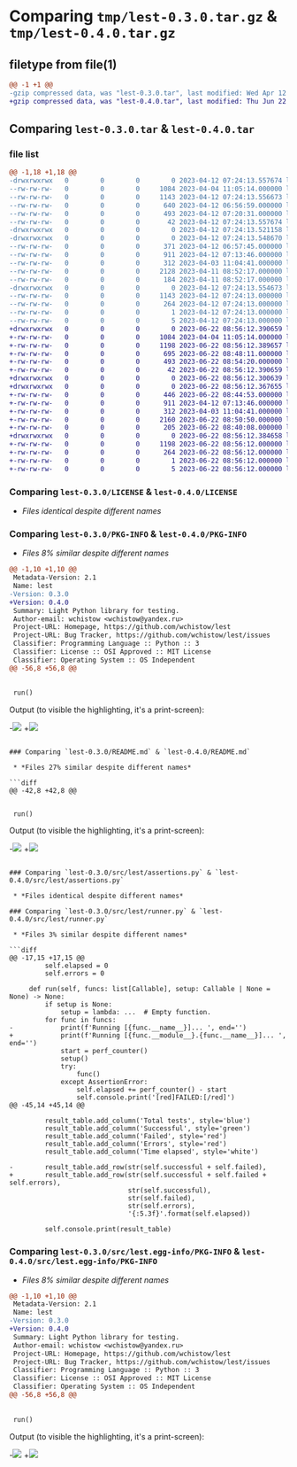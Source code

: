# Comparing `tmp/lest-0.3.0.tar.gz` & `tmp/lest-0.4.0.tar.gz`

## filetype from file(1)

```diff
@@ -1 +1 @@
-gzip compressed data, was "lest-0.3.0.tar", last modified: Wed Apr 12 07:24:13 2023, max compression
+gzip compressed data, was "lest-0.4.0.tar", last modified: Thu Jun 22 08:56:12 2023, max compression
```

## Comparing `lest-0.3.0.tar` & `lest-0.4.0.tar`

### file list

```diff
@@ -1,18 +1,18 @@
-drwxrwxrwx   0        0        0        0 2023-04-12 07:24:13.557674 lest-0.3.0/
--rw-rw-rw-   0        0        0     1084 2023-04-04 11:05:14.000000 lest-0.3.0/LICENSE
--rw-rw-rw-   0        0        0     1143 2023-04-12 07:24:13.556673 lest-0.3.0/PKG-INFO
--rw-rw-rw-   0        0        0      640 2023-04-12 06:56:59.000000 lest-0.3.0/README.md
--rw-rw-rw-   0        0        0      493 2023-04-12 07:20:31.000000 lest-0.3.0/pyproject.toml
--rw-rw-rw-   0        0        0       42 2023-04-12 07:24:13.557674 lest-0.3.0/setup.cfg
-drwxrwxrwx   0        0        0        0 2023-04-12 07:24:13.521158 lest-0.3.0/src/
-drwxrwxrwx   0        0        0        0 2023-04-12 07:24:13.548670 lest-0.3.0/src/lest/
--rw-rw-rw-   0        0        0      371 2023-04-12 06:57:45.000000 lest-0.3.0/src/lest/__init__.py
--rw-rw-rw-   0        0        0      911 2023-04-12 07:13:46.000000 lest-0.3.0/src/lest/assertions.py
--rw-rw-rw-   0        0        0      312 2023-04-03 11:04:41.000000 lest-0.3.0/src/lest/registerer.py
--rw-rw-rw-   0        0        0     2128 2023-04-11 08:52:17.000000 lest-0.3.0/src/lest/runner.py
--rw-rw-rw-   0        0        0      184 2023-04-11 08:52:17.000000 lest-0.3.0/src/lest/setup.py
-drwxrwxrwx   0        0        0        0 2023-04-12 07:24:13.554673 lest-0.3.0/src/lest.egg-info/
--rw-rw-rw-   0        0        0     1143 2023-04-12 07:24:13.000000 lest-0.3.0/src/lest.egg-info/PKG-INFO
--rw-rw-rw-   0        0        0      264 2023-04-12 07:24:13.000000 lest-0.3.0/src/lest.egg-info/SOURCES.txt
--rw-rw-rw-   0        0        0        1 2023-04-12 07:24:13.000000 lest-0.3.0/src/lest.egg-info/dependency_links.txt
--rw-rw-rw-   0        0        0        5 2023-04-12 07:24:13.000000 lest-0.3.0/src/lest.egg-info/top_level.txt
+drwxrwxrwx   0        0        0        0 2023-06-22 08:56:12.390659 lest-0.4.0/
+-rw-rw-rw-   0        0        0     1084 2023-04-04 11:05:14.000000 lest-0.4.0/LICENSE
+-rw-rw-rw-   0        0        0     1198 2023-06-22 08:56:12.389657 lest-0.4.0/PKG-INFO
+-rw-rw-rw-   0        0        0      695 2023-06-22 08:48:11.000000 lest-0.4.0/README.md
+-rw-rw-rw-   0        0        0      493 2023-06-22 08:54:20.000000 lest-0.4.0/pyproject.toml
+-rw-rw-rw-   0        0        0       42 2023-06-22 08:56:12.390659 lest-0.4.0/setup.cfg
+drwxrwxrwx   0        0        0        0 2023-06-22 08:56:12.300639 lest-0.4.0/src/
+drwxrwxrwx   0        0        0        0 2023-06-22 08:56:12.367655 lest-0.4.0/src/lest/
+-rw-rw-rw-   0        0        0      446 2023-06-22 08:44:53.000000 lest-0.4.0/src/lest/__init__.py
+-rw-rw-rw-   0        0        0      911 2023-04-12 07:13:46.000000 lest-0.4.0/src/lest/assertions.py
+-rw-rw-rw-   0        0        0      312 2023-04-03 11:04:41.000000 lest-0.4.0/src/lest/registerer.py
+-rw-rw-rw-   0        0        0     2160 2023-06-22 08:50:50.000000 lest-0.4.0/src/lest/runner.py
+-rw-rw-rw-   0        0        0      205 2023-06-22 08:40:08.000000 lest-0.4.0/src/lest/setup.py
+drwxrwxrwx   0        0        0        0 2023-06-22 08:56:12.384658 lest-0.4.0/src/lest.egg-info/
+-rw-rw-rw-   0        0        0     1198 2023-06-22 08:56:12.000000 lest-0.4.0/src/lest.egg-info/PKG-INFO
+-rw-rw-rw-   0        0        0      264 2023-06-22 08:56:12.000000 lest-0.4.0/src/lest.egg-info/SOURCES.txt
+-rw-rw-rw-   0        0        0        1 2023-06-22 08:56:12.000000 lest-0.4.0/src/lest.egg-info/dependency_links.txt
+-rw-rw-rw-   0        0        0        5 2023-06-22 08:56:12.000000 lest-0.4.0/src/lest.egg-info/top_level.txt
```

### Comparing `lest-0.3.0/LICENSE` & `lest-0.4.0/LICENSE`

 * *Files identical despite different names*

### Comparing `lest-0.3.0/PKG-INFO` & `lest-0.4.0/PKG-INFO`

 * *Files 8% similar despite different names*

```diff
@@ -1,10 +1,10 @@
 Metadata-Version: 2.1
 Name: lest
-Version: 0.3.0
+Version: 0.4.0
 Summary: Light Python library for testing.
 Author-email: wchistow <wchistow@yandex.ru>
 Project-URL: Homepage, https://github.com/wchistow/lest
 Project-URL: Bug Tracker, https://github.com/wchistow/lest/issues
 Classifier: Programming Language :: Python :: 3
 Classifier: License :: OSI Approved :: MIT License
 Classifier: Operating System :: OS Independent
@@ -56,8 +56,8 @@
 
 
 run()
 ```
 
 Output (to visible the highlighting, it's a print-screen):
 
-![](result.png)
+![](https://raw.githubusercontent.com/wchistow/lest/master/result.png)
```

### Comparing `lest-0.3.0/README.md` & `lest-0.4.0/README.md`

 * *Files 27% similar despite different names*

```diff
@@ -42,8 +42,8 @@
 
 
 run()
 ```
 
 Output (to visible the highlighting, it's a print-screen):
 
-![](result.png)
+![](https://raw.githubusercontent.com/wchistow/lest/master/result.png)
```

### Comparing `lest-0.3.0/src/lest/assertions.py` & `lest-0.4.0/src/lest/assertions.py`

 * *Files identical despite different names*

### Comparing `lest-0.3.0/src/lest/runner.py` & `lest-0.4.0/src/lest/runner.py`

 * *Files 3% similar despite different names*

```diff
@@ -17,15 +17,15 @@
         self.elapsed = 0
         self.errors = 0
 
     def run(self, funcs: list[Callable], setup: Callable | None = None) -> None:
         if setup is None:
             setup = lambda: ...  # Empty function.
         for func in funcs:
-            print(f'Running [{func.__name__}]... ', end='')
+            print(f'Running [{func.__module__}.{func.__name__}]... ', end='')
             start = perf_counter()
             setup()
             try:
                 func()
             except AssertionError:
                 self.elapsed += perf_counter() - start
                 self.console.print('[red]FAILED:[/red]')
@@ -45,14 +45,14 @@
 
         result_table.add_column('Total tests', style='blue')
         result_table.add_column('Successful', style='green')
         result_table.add_column('Failed', style='red')
         result_table.add_column('Errors', style='red')
         result_table.add_column('Time elapsed', style='white')
 
-        result_table.add_row(str(self.successful + self.failed),
+        result_table.add_row(str(self.successful + self.failed + self.errors),
                              str(self.successful),
                              str(self.failed),
                              str(self.errors),
                              '{:5.3f}'.format(self.elapsed))
 
         self.console.print(result_table)
```

### Comparing `lest-0.3.0/src/lest.egg-info/PKG-INFO` & `lest-0.4.0/src/lest.egg-info/PKG-INFO`

 * *Files 8% similar despite different names*

```diff
@@ -1,10 +1,10 @@
 Metadata-Version: 2.1
 Name: lest
-Version: 0.3.0
+Version: 0.4.0
 Summary: Light Python library for testing.
 Author-email: wchistow <wchistow@yandex.ru>
 Project-URL: Homepage, https://github.com/wchistow/lest
 Project-URL: Bug Tracker, https://github.com/wchistow/lest/issues
 Classifier: Programming Language :: Python :: 3
 Classifier: License :: OSI Approved :: MIT License
 Classifier: Operating System :: OS Independent
@@ -56,8 +56,8 @@
 
 
 run()
 ```
 
 Output (to visible the highlighting, it's a print-screen):
 
-![](result.png)
+![](https://raw.githubusercontent.com/wchistow/lest/master/result.png)
```


